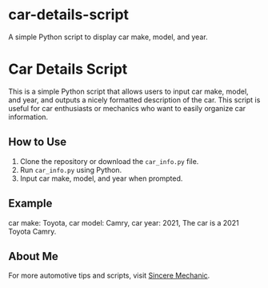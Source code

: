 # car-details-script
A simple Python script to display car make, model, and year.
# Car Details Script

This is a simple Python script that allows users to input car make, model, and year, and outputs a nicely formatted description of the car. This script is useful for car enthusiasts or mechanics who want to easily organize car information.

## How to Use

1. Clone the repository or download the `car_info.py` file.
2. Run `car_info.py` using Python.
3. Input car make, model, and year when prompted.

## Example

car make: Toyota, car model: Camry, car year: 2021, The car is a 2021 Toyota Camry.


## About Me

For more automotive tips and scripts, visit [Sincere Mechanic](https://sinceremechanic.com).
